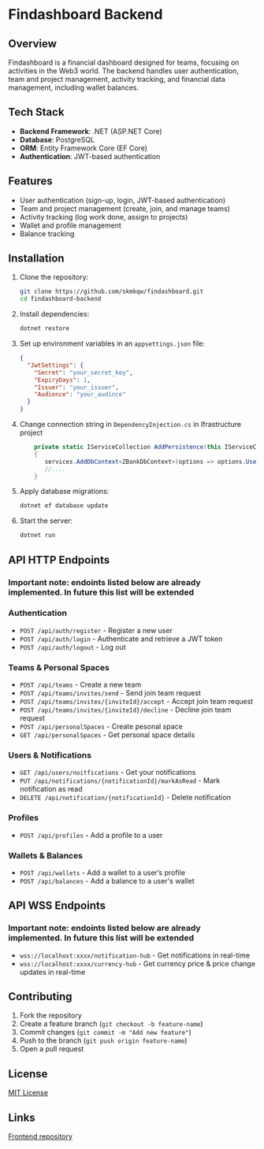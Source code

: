 # Findashboard Backend

## Overview
Findashboard is a financial dashboard designed for teams, focusing on activities in the Web3 world. The backend handles user authentication, team and project management, activity tracking, and financial data management, including wallet balances.

## Tech Stack
- **Backend Framework**: .NET (ASP.NET Core)
- **Database**: PostgreSQL
- **ORM**: Entity Framework Core (EF Core)
- **Authentication**: JWT-based authentication

## Features
- User authentication (sign-up, login, JWT-based authentication)
- Team and project management (create, join, and manage teams)
- Activity tracking (log work done, assign to projects)
- Wallet and profile management
- Balance tracking

## Installation
1. Clone the repository:
   ```sh
   git clone https://github.com/skmkqw/findashboard.git
   cd findashboard-backend
   ```
2. Install dependencies:
   ```sh
   dotnet restore
   ```
3. Set up environment variables in an `appsettings.json` file:
   ```json
   {
     "JwtSettings": {
       "Secret": "your_secret_key",
       "ExpiryDays": 1,
       "Issuer": "your_issuer",
       "Audience": "your_audince"
     }
   }
   ```
4. Change connection string in `DependencyInjection.cs` in Ifrastructure project
   ```csharp
       private static IServiceCollection AddPersistence(this IServiceCollection services)
       {
          services.AddDbContext<ZBankDbContext>(options => options.UseNpgsql(connectionString: "your_connection_string"));
          //....
       }
   ```
4. Apply database migrations:
   ```sh
   dotnet ef database update
   ```
5. Start the server:
   ```sh
   dotnet run
   ```

## API HTTP Endpoints
### Important note: endoints listed below are already implemented. In future this list will be extended
### Authentication
- `POST /api/auth/register` - Register a new user
- `POST /api/auth/login` - Authenticate and retrieve a JWT token
- `POST /api/auth/logout` - Log out

### Teams & Personal Spaces
- `POST /api/teams` - Create a new team
- `POST /api/teams/invites/send` - Send join team request
- `POST /api/teams/invites/{inviteId}/accept` - Accept join team request
- `POST /api/teams/invites/{inviteId}/decline` - Decline join team request
- `POST /api/personalSpaces` - Create pesonal space
- `GET /api/personalSpaces` - Get personal space details

### Users & Notifications
- `GET /api/users/noitfications` - Get your notifications
- `PUT /api/notifications/{notificationId}/markAsRead` - Mark notification as read
- `DELETE /api/notification/{notificationId}` - Delete notification

### Profiles
- `POST /api/profiles` - Add a profile to a user

### Wallets & Balances
- `POST /api/wallets` - Add a wallet to a user’s profile
- `POST /api/balances` - Add a balance to a user's wallet

## API WSS Endpoints
### Important note: endoints listed below are already implemented. In future this list will be extended
- `wss://localhost:xxxx/notification-hub` - Get notifications in real-time
- `wss://localhost:xxxx/currency-hub` - Get currency price & price change updates in real-time

## Contributing
1. Fork the repository
2. Create a feature branch (`git checkout -b feature-name`)
3. Commit changes (`git commit -m "Add new feature"`)
4. Push to the branch (`git push origin feature-name`)
5. Open a pull request

## License
[MIT License](/LICENSE)

## Links
[Frontend repository](https://github.com/skmkqw/zbank-frontend)
